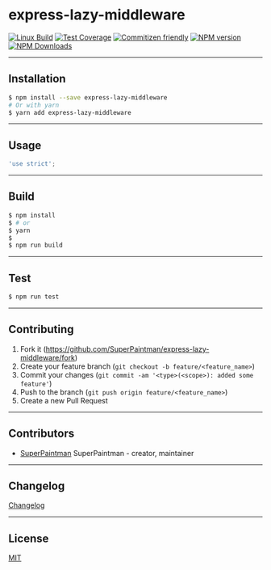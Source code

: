 # express-lazy-middleware

[![Linux Build][travis-image]][travis-url]
[![Test Coverage][coveralls-image]][coveralls-url]
[![Commitizen friendly][commitizen-image]][commitizen-url]
[![NPM version][npm-v-image]][npm-url]
[![NPM Downloads][npm-dm-image]][npm-url]


--------------------------------------------------------------------------------


## Installation

```sh
$ npm install --save express-lazy-middleware
# Or with yarn
$ yarn add express-lazy-middleware
```


--------------------------------------------------------------------------------


## Usage

```ts
'use strict';
```


--------------------------------------------------------------------------------


## Build

```sh
$ npm install
$ # or
$ yarn
$
$ npm run build
```


--------------------------------------------------------------------------------

## Test

```sh
$ npm run test
```


--------------------------------------------------------------------------------

## Contributing

1. Fork it (<https://github.com/SuperPaintman/express-lazy-middleware/fork>)
2. Create your feature branch (`git checkout -b feature/<feature_name>`)
3. Commit your changes (`git commit -am '<type>(<scope>): added some feature'`)
4. Push to the branch (`git push origin feature/<feature_name>`)
5. Create a new Pull Request


--------------------------------------------------------------------------------

## Contributors

- [SuperPaintman](https://github.com/SuperPaintman) SuperPaintman - creator, maintainer


--------------------------------------------------------------------------------

## Changelog
[Changelog][changelog-url]


--------------------------------------------------------------------------------

## License

[MIT][license-url]


[license-url]: https://raw.githubusercontent.com/SuperPaintman/express-lazy-middleware/master/LICENSE
[changelog-url]: https://raw.githubusercontent.com/SuperPaintman/express-lazy-middleware/master/CHANGELOG.md
[npm-url]: https://www.npmjs.com/package/express-lazy-middleware
[npm-v-image]: https://img.shields.io/npm/v/express-lazy-middleware.svg
[npm-dm-image]: https://img.shields.io/npm/dm/express-lazy-middleware.svg
[travis-image]: https://img.shields.io/travis/SuperPaintman/express-lazy-middleware/master.svg?label=linux
[travis-url]: https://travis-ci.org/SuperPaintman/express-lazy-middleware
[coveralls-image]: https://img.shields.io/coveralls/SuperPaintman/express-lazy-middleware/master.svg
[coveralls-url]: https://coveralls.io/r/SuperPaintman/express-lazy-middleware?branch=master
[commitizen-image]: https://img.shields.io/badge/commitizen-friendly-brightgreen.svg
[commitizen-url]: https://commitizen.github.io/cz-cli/
